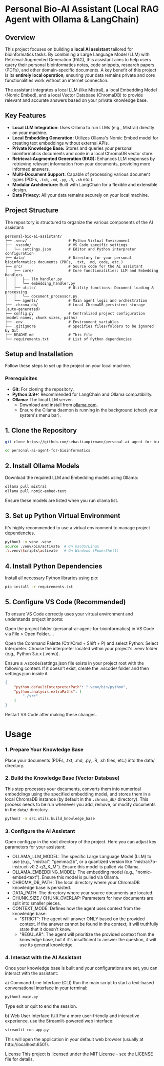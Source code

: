 # Personal Bio-AI Assistant (Local RAG Agent with Ollama & LangChain)

## Overview

This project focuses on building a **local AI assistant** tailored for bioinformatics tasks. By combining a Large Language Model (LLM) with Retrieval-Augmented Generation (RAG), this assistant aims to help users query their personal bioinformatics notes, code snippets, research papers (PDFs), and other domain-specific documents. A key benefit of this project is its **entirely local operation**, ensuring your data remains private and core functionalities work without an internet connection.

The assistant integrates a local LLM (like Mistral), a local Embedding Model (Nomic Embed), and a local Vector Database (ChromaDB) to provide relevant and accurate answers based on your private knowledge base.

## Key Features

* **Local LLM Integration:** Uses Ollama to run LLMs (e.g., Mistral) directly on your machine.
* **Local Embedding Generation:** Utilizes Ollama's Nomic Embed model for creating text embeddings without external APIs.
* **Private Knowledge Base:** Stores and queries your personal bioinformatics documents and code in a local ChromaDB vector store.
* **Retrieval-Augmented Generation (RAG):** Enhances LLM responses by retrieving relevant information from your documents, providing more informed answers.
* **Multi-Document Support:** Capable of processing various document types (PDFs, `.txt`, `.md`, `.py`, `.R`, `.sh` etc.).
* **Modular Architecture:** Built with LangChain for a flexible and extensible design.
* **Data Privacy:** All your data remains securely on your local machine.

## Project Structure

The repository is structured to organize the various components of the AI assistant:

```text
personal-bio-ai-assistant/
├── .venv/                   # Python Virtual Environment
├── .vscode/                 # VS Code specific settings
│   └── settings.json        # Editor and Python interpreter configuration
├── data/                    # Directory for your personal bioinformatics documents (PDFs, .txt, .md, code, etc.)
├── src/                     # Source code for the AI assistant
│   ├── core/                # Core functionalities: LLM and Embedding Handlers
│   │   ├── llm_handler.py
│   │   └── embedding_handler.py
│   ├── utils/               # Utility functions: Document loading & processing
│   │   └── document_processor.py
│   └── agents/              # Main agent logic and orchestration
├── .chroma_db/              # Local ChromaDB persistent storage (auto-generated)
├── config.py                # Centralized project configuration (model names, chunk sizes, paths)
├── .env                     # Environment variables
├── .gitignore               # Specifies files/folders to be ignored by Git
├── README.md                # This file
└── requirements.txt         # List of Python dependencies
```

## Setup and Installation

Follow these steps to set up the project on your local machine.

### Prerequisites

* **Git:** For cloning the repository.
* **Python 3.9+:** Recommended for LangChain and Ollama compatibility.
* **Ollama:** The local LLM server.
    * Download and install from [ollama.com](https://ollama.com/).
    * Ensure the Ollama daemon is running in the background (check your system's menu bar).

## 1. Clone the Repository

```bash
git clone https://github.com/sebastianpirmann/personal-ai-agent-for-bioinformatics.git

cd personal-ai-agent-for-bioinformatics
```

## 2. Install Ollama Models
Download the required LLM and Embedding models using Ollama:

```bash
ollama pull mistral
ollama pull nomic-embed-text
```

Ensure these models are listed when you run ollama list.

## 3. Set up Python Virtual Environment
It's highly recommended to use a virtual environment to manage project dependencies.

```bash
python3 -m venv .venv
source .venv/bin/activate  # On macOS/Linux
.\.venv\Scripts\activate   # On Windows (PowerShell)
```

## 4. Install Python Dependencies
Install all necessary Python libraries using pip:

```bash
pip install -r requirements.txt
```

## 5. Configure VS Code (Recommended)
To ensure VS Code correctly uses your virtual environment and understands project imports:

Open the project folder (personal-ai-agent-for-bioinformatics) in VS Code via File > Open Folder....

Open the Command Palette (Ctrl/Cmd + Shift + P) and select Python: Select Interpreter. Choose the interpreter located within your project's .venv folder (e.g., Python 3.x.x (.venv)).

Ensure a .vscode/settings.json file exists in your project root with the following content. If it doesn't exist, create the .vscode/ folder and then settings.json inside it.

```json
{
    "python.defaultInterpreterPath": ".venv/bin/python",
    "python.analysis.extraPaths": [
        "./src"
    ]
}
```

Restart VS Code after making these changes.

# Usage
### 1. Prepare Your Knowledge Base
Place your documents (PDFs, .txt, .md, .py, .R, .sh files, etc.) into the data/ directory.

### 2. Build the Knowledge Base (Vector Database)
This step processes your documents, converts them into numerical embeddings using the specified embedding model, and stores them in a local ChromaDB instance (by default in the `.chroma_db/` directory).
This process needs to be run whenever you add, remove, or modify documents in the `data/` directory.

```bash
python3 -m src.utils.build_knowledge_base
```

### 3. Configure the AI Assistant
Open config.py in the root directory of the project.
Here you can adjust key parameters for your assistant:

- OLLAMA_LLM_MODEL: The specific Large Language Model (LLM) to use (e.g., "mistral", "gemma:2b", or a quantized version like "mistral:7b-instruct-v0.2-q3_K_M"). Ensure this model is pulled via Ollama.
- OLLAMA_EMBEDDING_MODEL: The embedding model (e.g., "nomic-embed-text"). Ensure this model is pulled via Ollama.
- CHROMA_DB_PATH: The local directory where your ChromaDB knowledge base is persisted.
- DATA_PATH: The directory where your source documents are located.
- CHUNK_SIZE / CHUNK_OVERLAP: Parameters for how documents are split into smaller pieces.
- CONTEXT_MODE: Defines how the agent uses context from the knowledge base:
  - "STRICT": The agent will answer ONLY based on the provided context. If the answer cannot be found in the context, it will truthfully state that it doesn't know.
  - "REGULAR": The agent will prioritize the provided context from the knowledge base, but if it's insufficient to answer the question, it will use its general knowledge.

### 4. Interact with the AI Assistant
Once your knowledge base is built and your configurations are set, you can interact with the assistant:

a) Command-Line Interface (CLI)
Run the main script to start a text-based conversational interface in your terminal:

```bash
python3 main.py
```
Type exit or quit to end the session.

b) Web User Interface (UI)
For a more user-friendly and interactive experience, use the Streamlit-powered web interface:

```bash
streamlit run app.py
```
This will open the application in your default web browser (usually at http://localhost:8501).


License
This project is licensed under the MIT License - see the LICENSE file for details.